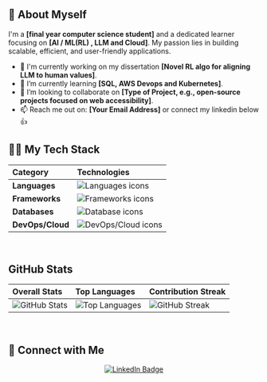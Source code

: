 ## 👋 About Myself

I'm a **[final year computer science student]** and a dedicated learner focusing on **[AI / ML(RL) , LLM and Cloud]**. My passion lies in building scalable, efficient, and user-friendly applications.

- 🔭 I'm currently working on my dissertation  **[Novel RL algo for aligning LLM to human values]**.
- 🌱 I’m currently learning **[SQL, AWS Devops and Kubernetes]**.
- 👯 I’m looking to collaborate on **[Type of Project, e.g., open-source projects focused on web accessibility]**.
- 📫 Reach me out on: **[Your Email Address]** or connect my linkedin below 👍



## 🧑‍💻 My Tech Stack

| Category | Technologies |
| :--- | :--- |
| **Languages** | <img src="https://skillicons.dev/icons?i=js,ts,py,html,css" alt="Languages icons" /> |
| **Frameworks** | <img src="https://skillicons.dev/icons?i=springboot,maven" alt="Frameworks icons" /> |
| **Databases** | <img src="https://skillicons.dev/icons?i=mongodb,postgres,mysql" alt="Database icons" /> |
| **DevOps/Cloud** | <img src="https://skillicons.dev/icons?i=docker,aws,azure,kubernetes" alt="DevOps/Cloud icons" /> |
<br />

## GitHub Stats

| Overall Stats | Top Languages | Contribution Streak |
| :--- | :--- | :--- |
| <img src="https://github-readme-stats.vercel.app/api?username=EthanHo0411&show_icons=true&theme=radical" alt="GitHub Stats" /> | <img src="https://github-readme-stats.vercel.app/api/top-langs/?username=YOUR-USERNAME&layout=compact&theme=radical" alt="Top Languages" /> | <img src="https://streak-stats.demolab.com/?user=YOUR-USERNAME&theme=radical" alt="GitHub Streak" /> |
<br />

## 🔗 Connect with Me

<p align="center">
  <a href="https://linkedin.com/in/ethan-ho-zongyu/">
    <img src="https://img.shields.io/badge/LinkedIn-0077B5?style=for-the-badge&logo=linkedin&logoColor=white" alt="LinkedIn Badge"/>
  </a>
</p>
